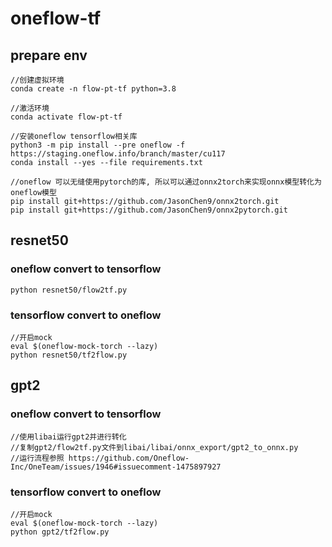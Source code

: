 # oneflow-tf

## prepare env
```
//创建虚拟环境
conda create -n flow-pt-tf python=3.8

//激活环境
conda activate flow-pt-tf

//安装oneflow tensorflow相关库
python3 -m pip install --pre oneflow -f https://staging.oneflow.info/branch/master/cu117
conda install --yes --file requirements.txt

//oneflow 可以无缝使用pytorch的库, 所以可以通过onnx2torch来实现onnx模型转化为oneflow模型
pip install git+https://github.com/JasonChen9/onnx2torch.git
pip install git+https://github.com/JasonChen9/onnx2pytorch.git
```

## resnet50 
### oneflow convert to tensorflow
```
python resnet50/flow2tf.py
```

### tensorflow convert to oneflow

```
//开启mock
eval $(oneflow-mock-torch --lazy)
python resnet50/tf2flow.py
```

## gpt2

### oneflow convert to tensorflow
```
//使用libai运行gpt2并进行转化 
//复制gpt2/flow2tf.py文件到libai/libai/onnx_export/gpt2_to_onnx.py  
//运行流程参照 https://github.com/Oneflow-Inc/OneTeam/issues/1946#issuecomment-1475897927
```

### tensorflow convert to oneflow

```
//开启mock
eval $(oneflow-mock-torch --lazy)
python gpt2/tf2flow.py
```


